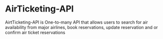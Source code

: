 # AirTicketing-API
AirtTicketing-API is One-to-many API that allows users to search for air availability from major airlines, book reservations, update reservation and or confirm air ticket reservations
